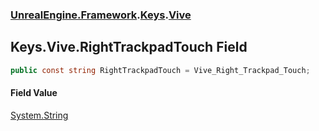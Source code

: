 ### [UnrealEngine.Framework](UnrealEngine_Framework.md 'UnrealEngine.Framework').[Keys](Keys.md 'UnrealEngine.Framework.Keys').[Vive](Keys_Vive.md 'UnrealEngine.Framework.Keys.Vive')
## Keys.Vive.RightTrackpadTouch Field
```csharp
public const string RightTrackpadTouch = Vive_Right_Trackpad_Touch;
```
#### Field Value
[System.String](https://docs.microsoft.com/en-us/dotnet/api/System.String 'System.String')
